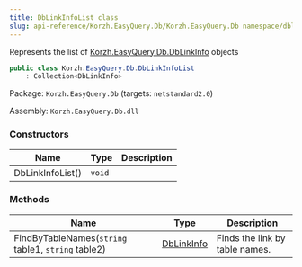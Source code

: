 ```yaml
---
title: DbLinkInfoList class
slug: api-reference/Korzh.EasyQuery.Db/Korzh.EasyQuery.Db namespace/dblinkinfolist-class
---
```



Represents the list of [Korzh.EasyQuery.Db.DbLinkInfo](/api-reference/korzh-easyquery-db/korzh-easyquery-db-namespace/dblinkinfo-class) objects
```csharp
public class Korzh.EasyQuery.Db.DbLinkInfoList
    : Collection<DbLinkInfo>

```
Package: `Korzh.EasyQuery.Db` (targets: `netstandard2.0`)

Assembly: `Korzh.EasyQuery.Db.dll`

### Constructors

| Name | Type | Description | 
| --- | --- | --- | 
| DbLinkInfoList() | `void` |  | 


### Methods

| Name | Type | Description | 
| --- | --- | --- | 
| FindByTableNames(`string` table1, `string` table2) | [DbLinkInfo](/api-reference/korzh-easyquery-db/korzh-easyquery-db-namespace/dblinkinfo-class) | Finds the link by table names. |